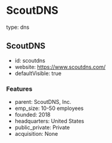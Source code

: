 # ScoutDNS
type: dns

## ScoutDNS
- id: scoutdns
- website: https://www.scoutdns.com/
- defaultVisible: true

### Features
- parent: ScoutDNS, Inc.
- emp_size: 10-50 employees
- founded: 2018
- headquarters: United States
- public_private: Private
- acquisition: None
